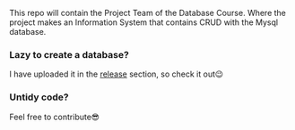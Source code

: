 This repo will contain the Project Team of the Database Course. Where the project makes an Information System that contains CRUD with the Mysql database.

### Lazy to create a database?
I have uploaded it in the [release](https://github.com/Khip01/si_koperasi_mahasiswa/releases/tag/v1.0.0) section, so check it out😉

### Untidy code?
Feel free to contribute😎
